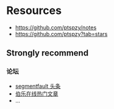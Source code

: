 # Resources
- https://github.com/ptspzy/notes
- https://github.com/ptspzy?tab=stars

## Strongly recommend

### 论坛
- [segmentfault 头条](https://segmentfault.com/news)
- [伯乐在线热门文章](http://web.jobbole.com/)
- ...
